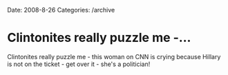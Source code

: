 Date: 2008-8-26
Categories: /archive

# Clintonites really puzzle me -...

Clintonites really puzzle me - this woman on CNN is crying because Hillary is not on the ticket - get over it - she's a politician!
